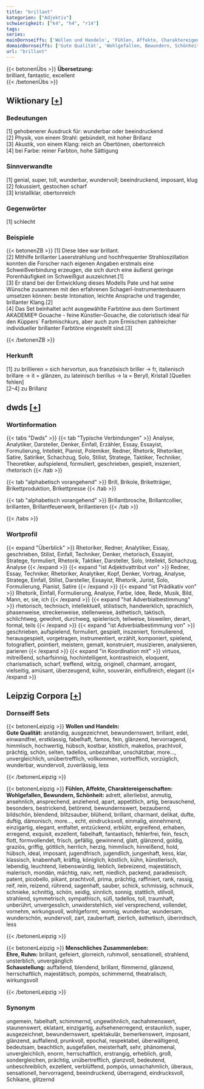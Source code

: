 ```yaml
---
title: "brillant"
kategorien: ["Adjektiv"]
schwierigkeit: ["k4", "h4", "r14"]
tags:
series:
mainDornseiffs: ['Wollen und Handeln', 'Fühlen, Affekte, Charaktereigenschaften', 'Menschliches Zusammenleben']
domainDornseiffs: ['Gute Qualität', 'Wohlgefallen, Bewundern, Schönheit', 'Ehre, Ruhm', 'Schaustellung']
url: "brillant"
---
```


{{< betonenÜbs >}}
**Übersetzung:**  
brilliant, fantastic, excellent  
{{< /betonenÜbs >}}

## Wiktionary [[+](https://de.wiktionary.org/wiki/brillant)]

### Bedeutungen
[1] gehobenerer Ausdruck für: wunderbar oder beeindruckend  
[2] Physik, von einem Strahl: gebündelt, mit hoher Brillanz  
[3] Akustik, von einem Klang: reich an Obertönen, obertonreich  
[4] bei Farbe: reiner Farbton, hohe Sättigung  

### Sinnverwandte
[1] genial, super, toll, wunderbar, wundervoll; beeindruckend, imposant, klug  
[2] fokussiert, gestochen scharf  
[3] kristallklar, obertonreich  

### Gegenwörter
[1] schlecht  

### Beispiele
{{< betonenZB >}}
[1] Diese Idee war brillant.  
[2] Mithilfe brillanter Laserstrahlung und hochfrequenter Strahloszillation konnten die Forscher nach eigenen Angaben erstmals eine Schweißverbindung erzeugen, die sich durch eine äußerst geringe Porenhäufigkeit im Schweißgut auszeichnet.[1]  
[3] Er stand bei der Entwicklung dieses Modells Pate und hat seine Wünsche zusammen mit den erfahrenen Schagerl-Instrumentenbauern umsetzen können: beste Intonation, leichte Ansprache und tragender, brillanter Klang.[2]  
[4] Das Set beinhaltet acht ausgewählte Farbtöne aus dem Sortiment AKADEMIE® Gouache - feine Künstler-Gouache, die coloristisch ideal für den Küppers´ Farbmischkurs, aber auch zum Ermischen zahlreicher individueller brillanter Farbtöne eingestellt sind.[3]  

{{< /betonenZB >}}
### Herkunft
[1] zu brillieren = sich hervortun, aus französisch briller → fr, italienisch brillare → it = glänzen, zu lateinisch berillus → la = Beryll, Kristall [Quellen fehlen]  
[2–4] zu Brillanz  



## dwds [[+](https://www.dwds.de/wb/brillant)]

### Wortinformation
{{< tabs "Dwds" >}}
{{< tab "Typische Verbindungen" >}}
Analyse, Analytiker, Darsteller, Denker, Einfall, Erzähler, Essay, Essayist, Formulierung, Intellekt, Pianist, Polemiker, Redner, Rhetorik, Rhetoriker, Satire, Satiriker, Schachzug, Solo, Stilist, Stratege, Taktiker, Techniker, Theoretiker, aufspielend, formuliert, geschrieben, gespielt, inszeniert, rhetorisch
{{< /tab >}}

{{< tab "alphabetisch vorangehend" >}}
Brill, Brikole, Briketträger, Brikettproduktion, Brikettpresse
{{< /tab >}}

{{< tab "alphabetisch vorangehend" >}}
Brillantbrosche, Brillantcollier, brillanten, Brillantfeuerwerk, brillantieren
{{< /tab >}}

{{< /tabs >}}

### Wortprofil
{{< expand "Überblick" >}} Rhetoriker, Redner, Analytiker, Essay, geschrieben, Stilist, Einfall, Techniker, Denker, rhetorisch, Essayist, Stratege, formuliert, Rhetorik, Taktiker, Darsteller, Solo, Intellekt, Schachzug, Analyse {{< /expand >}}
{{< expand "ist Adjektivattribut von" >}} Redner, Essay, Techniker, Rhetoriker, Analytiker, Kopf, Denker, Vortrag, Analyse, Stratege, Einfall, Stilist, Darsteller, Essayist, Rhetorik, Jurist, Solo, Formulierung, Pianist, Satire {{< /expand >}}
{{< expand "ist Prädikativ von" >}} Rhetorik, Einfall, Formulierung, Analyse, Farbe, Idee, Rede, Musik, Bild, Mann, er, sie, ich {{< /expand >}}
{{< expand "hat Adverbialbestimmung" >}} rhetorisch, technisch, intellektuell, stilistisch, handwerklich, sprachlich, phasenweise, streckenweise, stellenweise, ästhetisch, taktisch, schlichtweg, gewohnt, durchweg, spielerisch, teilweise, bisweilen, derart, formal, teils {{< /expand >}}
{{< expand "ist Adverbialbestimmung von" >}} geschrieben, aufspielend, formuliert, gespielt, inszeniert, formulierend, herausgespielt, vorgetragen, instrumentiert, erzählt, komponiert, spielend, fotografiert, pointiert, meistern, gemalt, konstruiert, musizieren, analysieren, parieren {{< /expand >}}
{{< expand "in Koordination mit" >}} virtuos, mitreißend, scharfsinnig, hochintelligent, kontrastreich, eloquent, charismatisch, scharf, treffend, witzig, originell, charmant, arrogant, vielseitig, amüsant, überzeugend, kühn, souverän, einflußreich, elegant {{< /expand >}}

## Leipzig Corpora [[+](https://corpora.uni-leipzig.de/en/res?word=brillant&corpusId=deu_newscrawl-public_2018)]

### Dornseiff Sets
{{< betonenLeipzig >}}
**Wollen und Handeln:**  
**Gute Qualität:** anständig, ausgezeichnet, bewundernswert, brillant, edel, einwandfrei, erstklassig, fabelhaft, famos, fein, glänzend, hervorragend, himmlisch, hochwertig, hübsch, kostbar, köstlich, makellos, prachtvoll, prächtig, schön, selten, tadellos, unbezahlbar, unschätzbar, more..., unvergleichlich, unübertrefflich, vollkommen, vortrefflich, vorzüglich, wunderbar, wundervoll, zuverlässig, less  

{{< /betonenLeipzig >}}


{{< betonenLeipzig >}}
**Fühlen, Affekte, Charaktereigenschaften:**  
**Wohlgefallen, Bewundern, Schönheit:** adrett, allerliebst, anmutig, ansehnlich, ansprechend, anziehend, apart, appetitlich, artig, berauschend, besonders, bestrickend, betörend, bewundernswert, bezaubernd, bildschön, blendend, blitzsauber, blühend, brillant, charmant, delikat, dufte, duftig, dämonisch, more..., echt, eindrucksvoll, einmalig, einnehmend, einzigartig, elegant, entfaltet, entzückend, erblüht, ergreifend, erhaben, erregend, exquisit, exzellent, fabelhaft, fantastisch, fehlerfrei, fein, fesch, flott, formvollendet, frisch, gefällig, gewinnend, glatt, glänzend, goldig, graziös, griffig, göttlich, herrlich, herzig, himmlisch, hinreißend, hold, hübsch, ideal, imposant, jugendfrisch, jugendlich, jungenhaft, kess, klar, klassisch, knabenhaft, kräftig, königlich, köstlich, kühn, künstlerisch, lebendig, leuchtend, liebenswürdig, lieblich, liebreizend, majestätisch, malerisch, mondän, mächtig, naiv, nett, niedlich, packend, paradiesisch, patent, picobello, pikant, prachtvoll, prima, prächtig, raffiniert, rank, rassig, reif, rein, reizend, rührend, sagenhaft, sauber, schick, schmissig, schmuck, schnieke, schnittig, schön, seidig, sinnlich, sonnig, stattlich, stilvoll, strahlend, symmetrisch, sympathisch, süß, tadellos, toll, traumhaft, unberührt, unvergesslich, unwiderstehlich, viel versprechend, vollendet, vornehm, wirkungsvoll, wohlgeformt, wonnig, wunderbar, wundersam, wunderschön, wundervoll, zart, zauberhaft, zierlich, ästhetisch, überirdisch, less  

{{< /betonenLeipzig >}}


{{< betonenLeipzig >}}
**Menschliches Zusammenleben:**  
**Ehre, Ruhm:** brillant, gefeiert, glorreich, ruhmvoll, sensationell, strahlend, unsterblich, unvergänglich  
**Schaustellung:** auffallend, blendend, brillant, flimmernd, glänzend, herrschaftlich, majestätisch, pompös, schimmernd, theatralisch, wirkungsvoll  

{{< /betonenLeipzig >}}

### Synonym
ungemein, fabelhaft, schimmernd, ungewöhnlich, nachahmenswert, staunenswert, eklatant, einzigartig, aufsehenerregend, erstaunlich, super, ausgezeichnet, bewundernswert, spektakulär, bemerkenswert, imposant, glänzend, auffallend, prunkvoll, epochal, respektabel, überwältigend, bedeutsam, beachtlich, ausgefallen, meisterhaft, sehr, phänomenal, unvergleichlich, enorm, herrschaftlich, erstrangig, erheblich, groß, sondergleichen, prächtig, unübertrefflich, glanzvoll, bedeutend, unbeschreiblich, exzellent, verblüffend, pompös, unnachahmlich, überaus, sensationell, hervorragend, beeindruckend, überragend, eindrucksvoll, Schikane, glitzernd

